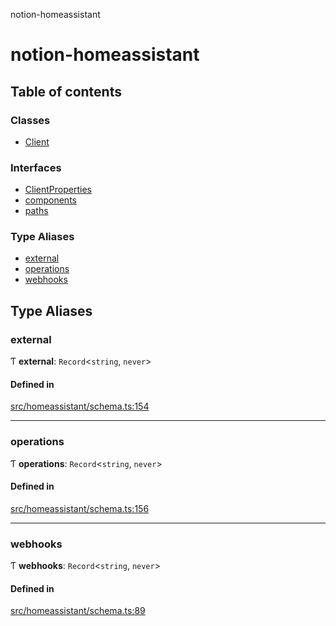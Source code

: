 notion-homeassistant

# notion-homeassistant

## Table of contents

### Classes

- [Client](classes/Client.md)

### Interfaces

- [ClientProperties](interfaces/ClientProperties.md)
- [components](interfaces/components.md)
- [paths](interfaces/paths.md)

### Type Aliases

- [external](README.md#external)
- [operations](README.md#operations)
- [webhooks](README.md#webhooks)

## Type Aliases

### external

Ƭ **external**: `Record`<`string`, `never`\>

#### Defined in

[src/homeassistant/schema.ts:154](https://github.com/brittonhayes/notion-homeassistant/blob/e751188/src/homeassistant/schema.ts#L154)

___

### operations

Ƭ **operations**: `Record`<`string`, `never`\>

#### Defined in

[src/homeassistant/schema.ts:156](https://github.com/brittonhayes/notion-homeassistant/blob/e751188/src/homeassistant/schema.ts#L156)

___

### webhooks

Ƭ **webhooks**: `Record`<`string`, `never`\>

#### Defined in

[src/homeassistant/schema.ts:89](https://github.com/brittonhayes/notion-homeassistant/blob/e751188/src/homeassistant/schema.ts#L89)
